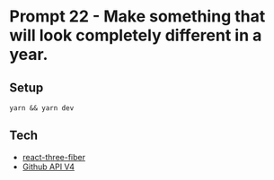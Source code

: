 # Prompt 22 - Make something that will look completely different in a year.

## Setup

`yarn && yarn dev`

## Tech

- [react-three-fiber](https://github.com/pmndrs/react-three-fiber)
- [Github API V4](https://docs.github.com/en/graphql/reference/objects#contributionscollection)
